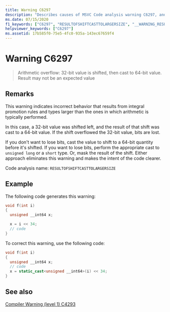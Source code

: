 ```yaml
---
title: Warning C6297
description: "Describes causes of MSVC Code analysis warning C6297, and how to fix the issue."
ms.date: 07/15/2020
f1_keywords: ["C6297", "RESULTOFSHIFTCASTTOLARGERSIZE", "__WARNING_RESULTOFSHIFTCASTTOLARGERSIZE"]
helpviewer_keywords: ["C6297"]
ms.assetid: 17b585f0-75e5-4fc0-935a-143ec67659f4
---
```

# Warning C6297

> Arithmetic overflow: 32-bit value is shifted, then cast to 64-bit value. Result may not be an expected value

## Remarks

This warning indicates incorrect behavior that results from integral promotion rules and types larger than the ones in which arithmetic is typically performed.

In this case, a 32-bit value was shifted left, and the result of that shift was cast to a 64-bit value. If the shift overflowed the 32-bit value, bits are lost.

If you don't want to lose bits, cast the value to shift to a 64-bit quantity before it's shifted. If you want to lose bits, perform the appropriate cast to `unsigned long` or a `short` type. Or, mask the result of the shift. Either approach eliminates this warning and makes the intent of the code clearer.

Code analysis name: `RESULTOFSHIFTCASTTOLARGERSIZE`

## Example

The following code generates this warning:

```cpp
void f(int i)
{
  unsigned __int64 x;

  x = i << 34;
  // code
}
```

To correct this warning, use the following code:

```cpp
void f(int i)
{
  unsigned __int64 x;
  // code
  x = static_cast<unsigned __int64>(i) << 34;
}
```

## See also

[Compiler Warning (level 1) C4293](../error-messages/compiler-warnings/compiler-warning-level-1-c4293.md)
